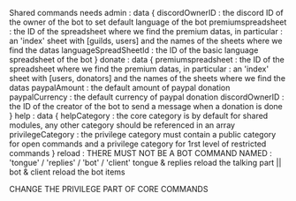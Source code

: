 Shared commands needs
  admin :
    data {
      discordOwnerID : the discord ID of the owner of the bot to set default language of the bot
      premiumspreadsheet : the ID of the spreadsheet where we find the premium datas, in particular : an 'index' sheet with [guilds, users] and the names of the sheets where we find the datas
      languageSpreadSheetId : the ID of the basic language spreadsheet of the bot
    }
  donate :
    data {
      premiumspreadsheet : the ID of the spreadsheet where we find the premium datas, in particular : an 'index' sheet with [users, donators] and the names of the sheets where we find the datas
      paypalAmount : the default amount of paypal donation
      paypalCurrency : the default currency of paypal donation
      discordOwnerID : the ID of the creator of the bot to send a message when a donation is done
    }
  help :
    data {
      helpCategory : the core category is by default for shared modules, any other category should be referenced in an array
      privilegeCategory : the privilege category must contain a public category for open commands and a privilege category for 1rst level of restricted commands
    }
  reload :
    THERE MUST NOT BE A BOT COMMAND NAMED : 'tongue' / 'replies' / 'bot' / 'client'
    tongue & replies reload the talking part || bot & client reload the bot items

CHANGE THE PRIVILEGE PART OF CORE COMMANDS
